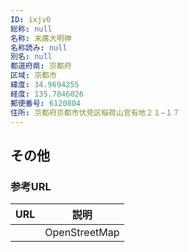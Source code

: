 ```yaml
---
ID: ixjvO
総称: null
名称: 末廣大明神
名称読み: null
別名: null
都道府県: 京都府
区域: 京都市
緯度: 34.9694255
経度: 135.7846026
郵便番号: 6120804
住所: 京都府京都市伏見区稲荷山官有地２１−１７
---
```


## その他

### 参考URL

| URL | 説明          |
| --- | ------------- |
|     | OpenStreetMap |
